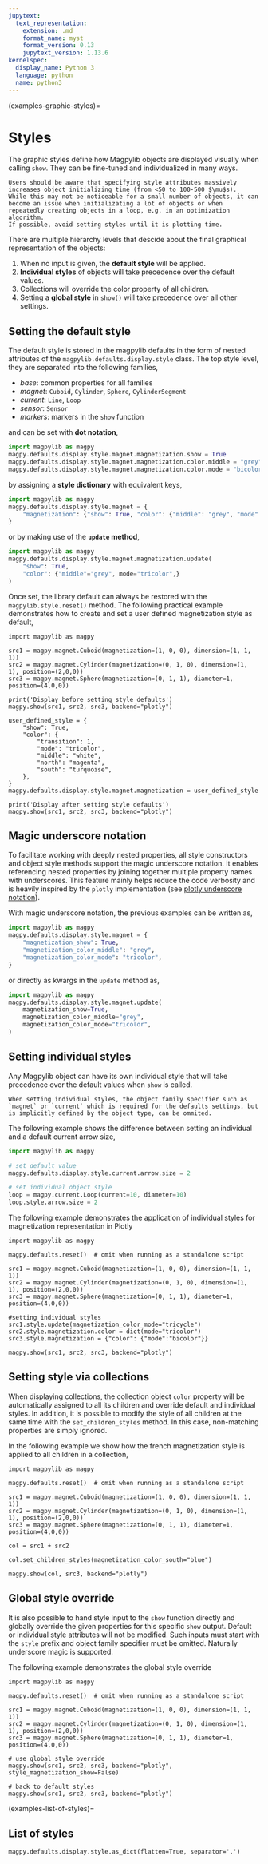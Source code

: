 ```yaml
---
jupytext:
  text_representation:
    extension: .md
    format_name: myst
    format_version: 0.13
    jupytext_version: 1.13.6
kernelspec:
  display_name: Python 3
  language: python
  name: python3
---
```


(examples-graphic-styles)=
# Styles

The graphic styles define how Magpylib objects are displayed visually when calling `show`. They can be fine-tuned and individualized in many ways.

```{warning}
Users should be aware that specifying style attributes massively increases object initializing time (from <50 to 100-500 $\mu$s).
While this may not be noticeable for a small number of objects, it can become an issue when initializating a lot of objects or when repeatedly creating objects in a loop, e.g. in an optimization algorithm.
If possible, avoid setting styles until it is plotting time.
```

There are multiple hierarchy levels that descide about the final graphical representation of the objects:

1. When no input is given, the **default style** will be applied.
2. **Individual styles** of objects will take precedence over the default values.
3. Collections will override the color property of all children.
4. Setting a **global style** in `show()` will take precedence over all other settings.

## Setting the default style

The default style is stored in the magpylib defaults in the form of nested attributes of the `magpylib.defaults.display.style` class. The top style level, they are separated into the following families,

- *base*: common properties for all families
- *magnet*: `Cuboid`, `Cylinder`, `Sphere`, `CylinderSegment`
- *current*: `Line`, `Loop`
- *sensor*: `Sensor`
- *markers*: markers in the `show` function

and can be set with **dot notation**,

```python
import magpylib as magpy
magpy.defaults.display.style.magnet.magnetization.show = True
magpy.defaults.display.style.magnet.magnetization.color.middle = "grey"
magpy.defaults.display.style.magnet.magnetization.color.mode = "bicolor"
```

by assigning a **style dictionary** with equivalent keys,

```python
import magpylib as magpy
magpy.defaults.display.style.magnet = {
    "magnetization": {"show": True, "color": {"middle": "grey", "mode": "tricolor"}}
}
```

or by making use of the **`update` method**,

```python
import magpylib as magpy
magpy.defaults.display.style.magnet.magnetization.update(
    "show": True,
    "color": {"middle"="grey", mode="tricolor",}
)
```

Once set, the library default can always be restored with the `magpylib.style.reset()` method. The following practical example demonstrates how to create and set a user defined magnetization style as default,

```{code-cell} ipython3
import magpylib as magpy

src1 = magpy.magnet.Cuboid(magnetization=(1, 0, 0), dimension=(1, 1, 1))
src2 = magpy.magnet.Cylinder(magnetization=(0, 1, 0), dimension=(1, 1), position=(2,0,0))
src3 = magpy.magnet.Sphere(magnetization=(0, 1, 1), diameter=1, position=(4,0,0))

print('Display before setting style defaults')
magpy.show(src1, src2, src3, backend="plotly")

user_defined_style = {
    "show": True,
    "color": {
        "transition": 1,
        "mode": "tricolor",
        "middle": "white",
        "north": "magenta",
        "south": "turquoise",
    },
}
magpy.defaults.display.style.magnet.magnetization = user_defined_style

print('Display after setting style defaults')
magpy.show(src1, src2, src3, backend="plotly")
```


## Magic underscore notation
<!-- +++ {"tags": [], "jp-MarkdownHeadingCollapsed": true} -->

To facilitate working with deeply nested properties, all style constructors and object style methods support the magic underscore notation. It enables referencing nested properties by joining together multiple property names with underscores. This feature mainly helps reduce the code verbosity and is heavily inspired by the `plotly` implementation (see [plotly underscore notation](https://plotly.com/python/creating-and-updating-figures/#magic-underscore-notation)).

With magic underscore notation, the previous examples can be written as,

```python
import magpylib as magpy
magpy.defaults.display.style.magnet = {
    "magnetization_show": True,
    "magnetization_color_middle": "grey",
    "magnetization_color_mode": "tricolor",
}
```

or directly as kwargs in the `update` method as,

```python
import magpylib as magpy
magpy.defaults.display.style.magnet.update(
    magnetization_show=True,
    magnetization_color_middle="grey",
    magnetization_color_mode="tricolor",
)
```

## Setting individual styles

Any Magpylib object can have its own individual style that will take precedence over the default values when `show` is called.

```{note}
When setting individual styles, the object family specifier such as `magnet` or `current` which is required for the defaults settings, but is implicitly defined by the object type, can be ommited.
```

The following example shows the difference between setting an individual and a default current arrow size,

```python
import magpylib as magpy

# set default value
magpy.defaults.display.style.current.arrow.size = 2

# set individual object style
loop = magpy.current.Loop(current=10, diameter=10)
loop.style.arrow.size = 2
```

The following example demonstrates the application of individual styles for magnetization representation in Plotly

```{code-cell} ipython3
import magpylib as magpy

magpy.defaults.reset()  # omit when running as a standalone script

src1 = magpy.magnet.Cuboid(magnetization=(1, 0, 0), dimension=(1, 1, 1))
src2 = magpy.magnet.Cylinder(magnetization=(0, 1, 0), dimension=(1, 1), position=(2,0,0))
src3 = magpy.magnet.Sphere(magnetization=(0, 1, 1), diameter=1, position=(4,0,0))

#setting individual styles
src1.style.update(magnetization_color_mode="tricycle")
src2.style.magnetization.color = dict(mode="tricolor")
src3.style.magnetization = {"color": {"mode":"bicolor"}}

magpy.show(src1, src2, src3, backend="plotly")
```

## Setting style via collections

When displaying collections, the collection object `color` property will be automatically assigned to all its children and override default and individual styles. In addition, it is possible to modify the style of all children at the same time with the `set_children_styles` method. In this case, non-matching properties are simply ignored.

In the following example we show how the french magnetization style is applied to all children in a collection,

```{code-cell} ipython3
import magpylib as magpy

magpy.defaults.reset()  # omit when running as a standalone script

src1 = magpy.magnet.Cuboid(magnetization=(1, 0, 0), dimension=(1, 1, 1))
src2 = magpy.magnet.Cylinder(magnetization=(0, 1, 0), dimension=(1, 1), position=(2,0,0))
src3 = magpy.magnet.Sphere(magnetization=(0, 1, 1), diameter=1, position=(4,0,0))

col = src1 + src2

col.set_children_styles(magnetization_color_south="blue")

magpy.show(col, src3, backend="plotly")
```

## Global style override

It is also possible to hand style input to the `show` function directly and globally override the given properties for this specific `show` output. Default or individual style attributes will not be modified. Such inputs must start with the `style` prefix and object family specifier must be omitted. Naturally underscore magic is supported.

The following example demonstrates the global style override

```{code-cell} ipython3
import magpylib as magpy

magpy.defaults.reset()  # omit when running as a standalone script

src1 = magpy.magnet.Cuboid(magnetization=(1, 0, 0), dimension=(1, 1, 1))
src2 = magpy.magnet.Cylinder(magnetization=(0, 1, 0), dimension=(1, 1), position=(2,0,0))
src3 = magpy.magnet.Sphere(magnetization=(0, 1, 1), diameter=1, position=(4,0,0))

# use global style override
magpy.show(src1, src2, src3, backend="plotly", style_magnetization_show=False)

# back to default styles
magpy.show(src1, src2, src3, backend="plotly")
```

(examples-list-of-styles)=

## List of styles

```{code-cell} ipython3
magpy.defaults.display.style.as_dict(flatten=True, separator='.')
```
